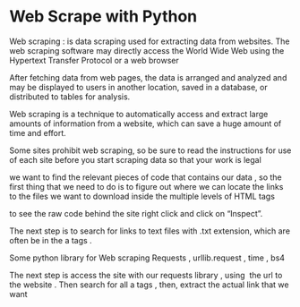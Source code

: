# Web Scrape with Python

 Web scraping : is data scraping used for extracting data from websites. The web scraping software may directly access the World Wide Web using the Hypertext Transfer Protocol or a web browser

After fetching data from web pages, the data is arranged and analyzed and may be displayed to users in another location, saved in a database, or distributed to tables for analysis.

Web scraping is a technique to automatically access and extract large amounts of information from a website, which can save a huge amount of time and effort.

Some sites prohibit web scraping, so be sure to read the instructions for use of each site before you start scraping data so that your work is legal

we want to find the relevant pieces of code that contains our data , so the first thing that we need to do is to figure out where we can locate the links to the files we want to download inside the multiple levels of HTML tags

to see the raw code behind the site right click and click on “Inspect”. 

The next step is to search for links to text files with .txt extension, which are often be in the a tags .

Some python library for Web scraping
Requests , urllib.request , time , bs4

The next step is access the site with our requests library , using  the url to the website .
Then search for all a tags , then, extract the actual link that we want
